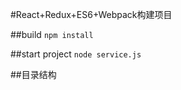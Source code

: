 #React+Redux+ES6+Webpack构建项目

##build
<code>npm install</code>

##start project
<code>node service.js</code>

##目录结构


